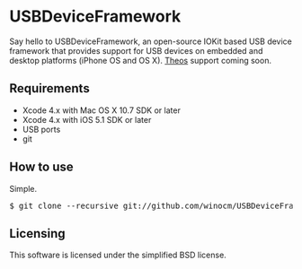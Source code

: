 # USBDeviceFramework

Say hello to USBDeviceFramework, an open-source IOKit based USB device framework that provides support for USB devices on embedded and desktop platforms (iPhone OS and OS X). [Theos](http://github.com/DHowett/theos) support coming soon.

## Requirements

* Xcode 4.x with Mac OS X 10.7 SDK or later
* Xcode 4.x with iOS 5.1 SDK or later 
* USB ports
* git

## How to use

Simple.

<pre>$ git clone --recursive git://github.com/winocm/USBDeviceFramework.git</pre>

## Licensing

This software is licensed under the simplified BSD license.

